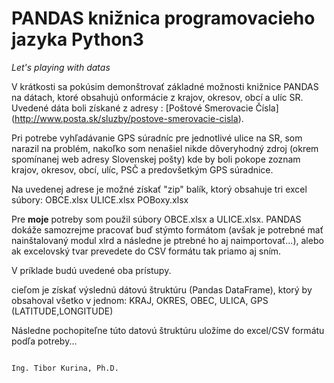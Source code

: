 # PANDAS knižnica programovacieho jazyka Python3
*Let's playing with datas*


  V krátkosti sa pokúsim demonštrovať základné možnosti knižnice PANDAS na dátach, ktoré obsahujú onformácie z krajov, okresov, obcí a ulíc SR. Uvedené dáta boli získané z adresy : [Poštové Smerovacie Čísla] (http://www.posta.sk/sluzby/postove-smerovacie-cisla).
  
  Pri potrebe vyhľadávanie GPS súradníc pre jednotlivé ulice na SR, som narazil na problém, nakoľko som nenašiel nikde dôveryhodný zdroj (okrem spomínanej web adresy Slovenskej pošty) kde by boli pokope zoznam krajov, okresov, obcí, ulíc, PSČ a predovšetkým GPS súradnice.
  

  
  Na uvedenej adrese je možné získať "zip" balík, ktorý obsahuje tri excel súbory:
  OBCE.xlsx
  ULICE.xlsx
  POBoxy.xlsx
  
  Pre **moje** potreby som použil súbory OBCE.xlsx a ULICE.xlsx. PANDAS dokáže samozrejme pracovať buď stýmto formátom (avšak je potrebné mať nainštalovaný modul xlrd a následne je ptrebné ho aj naimportovať...), alebo ak excelovský tvar prevedete do CSV formátu tak priamo aj sním. 
  
  V príklade budú uvedené oba prístupy.
  
  cieľom je získať výslednú dátovú štruktúru (Pandas DataFrame), ktorý by obsahoval všetko v jednom:
  KRAJ, OKRES, OBEC, ULICA, GPS (LATITUDE,LONGITUDE)

  Následne pochopiteľne túto datovú štruktúru uložíme do excel/CSV formátu podľa potreby...
  
                                                                                  Ing. Tibor Kurina, Ph.D.

  
  
  
  
  
